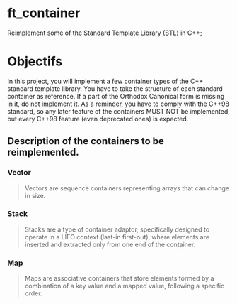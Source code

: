 # ft_container
Reimplement some of the Standard Template Library (STL) in C++;

# Objectifs
In this project, you will implement a few container types of the C++ standard template
library.
You have to take the structure of each standard container as reference. If a part of
the Orthodox Canonical form is missing in it, do not implement it.
As a reminder, you have to comply with the C++98 standard, so any later feature of
the containers MUST NOT be implemented, but every C++98 feature (even deprecated
ones) is expected.

## Description of the containers to be reimplemented.
### Vector
 > Vectors are sequence containers representing arrays that can change in size.
### Stack
 > Stacks are a type of container adaptor, specifically designed to operate in a LIFO context (last-in first-out), where elements are inserted and extracted only from one end of the container.
### Map
 > Maps are associative containers that store elements formed by a combination of a key value and a mapped value, following a specific order.
  
